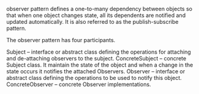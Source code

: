 observer pattern defines a one-to-many dependency between objects so that when one object changes state, 
all its dependents are notified and updated automatically. It is also referred to as the publish-subscribe pattern.

The observer pattern has four participants.

Subject – interface or abstract class defining the operations for attaching and de-attaching observers to the subject.
ConcreteSubject – concrete Subject class. It maintain the state of the object and when a change in the state occurs it notifies the attached Observers.
Observer – interface or abstract class defining the operations to be used to notify this object.
ConcreteObserver – concrete Observer implementations.

